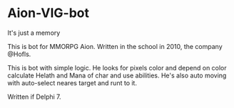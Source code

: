 # Aion-VIG-bot
It's just a memory

This is bot for MMORPG Aion. Written in the school in 2010, the company @Hofls.

This is bot with simple logic. He looks for pixels color and depend on color calculate Helath and Mana of char and use abilities. He's also auto moving with auto-select neares target and runt to it.

Written if Delphi 7. 
